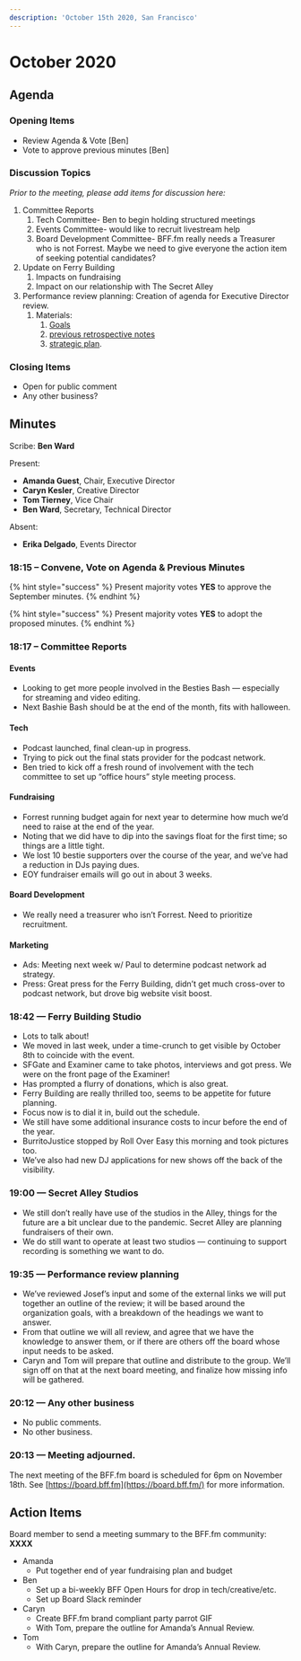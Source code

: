 ```yaml
---
description: 'October 15th 2020, San Francisco'
---
```


# October 2020

## Agenda

### Opening Items

* Review Agenda & Vote \[Ben\]
* Vote to approve previous minutes \[Ben\]

### Discussion Topics

_Prior to the meeting, please add items for discussion here:_

1. Committee Reports
   1. Tech Committee- Ben to begin holding structured meetings
   2. Events Committee- would like to recruit livestream help
   3. Board Development Committee- BFF.fm really needs a Treasurer who is not Forrest. Maybe we need to give everyone the action item of seeking potential candidates?
2. Update on Ferry Building
   1. Impacts on fundraising
   2. Impact on our relationship with The Secret Alley
3. Performance review planning: Creation of agenda for Executive Director review.
   1. Materials:
      1. [Goals](https://docs.google.com/document/d/1m8oSEyf3_80ysEL90ZqNysgmXGs5RfX7iTqEaRx-oI4/edit)
      2. [previous retrospective notes](https://board.bff.fm/minutes/meetings/2020-03#19-32-performance-review-process)
      3. [strategic plan](https://app.gitbook.com/@bffdotfm/s/handbook/strategic-plan).

### Closing Items

* Open for public comment
* Any other business?

## Minutes

Scribe: **Ben Ward**

Present:

* **Amanda Guest**, Chair, Executive Director
* **Caryn Kesler**, Creative Director
* **Tom Tierney**, Vice Chair
* **Ben Ward**, Secretary, Technical Director

Absent:

* **Erika Delgado**, Events Director

### 18:15 – Convene, Vote on Agenda & Previous Minutes

{% hint style="success" %}
Present majority votes **YES** to approve the September minutes.
{% endhint %}

{% hint style="success" %}
Present majority votes **YES** to adopt the proposed minutes.
{% endhint %}

### 18:17 – Committee Reports

#### Events

* Looking to get more people involved in the Besties Bash — especially for streaming and video editing.
* Next Bashie Bash should be at the end of the month, fits with halloween.

#### Tech

* Podcast launched, final clean-up in progress.
* Trying to pick out the final stats provider for the podcast network.
* Ben tried to kick off a fresh round of involvement with the tech committee to set up “office hours” style meeting process.

#### Fundraising

* Forrest running budget again for next year to determine how much we’d need to raise at the end of the year.
* Noting that we did have to dip into the savings float for the first time; so things are a little tight.
* We lost 10 bestie supporters over the course of the year, and we’ve had a reduction in DJs paying dues.
* EOY fundraiser emails will go out in about 3 weeks.

#### Board Development

* We really need a treasurer who isn’t Forrest. Need to prioritize recruitment.

#### Marketing

* Ads: Meeting next week w/ Paul to determine podcast network ad strategy.
* Press: Great press for the Ferry Building, didn’t get much cross-over to podcast network, but drove big website visit boost.

### 18:42 — Ferry Building Studio

* Lots to talk about!
* We moved in last week, under a time-crunch to get visible by October 8th to coincide with the event.
* SFGate and Examiner came to take photos, interviews and got press. We were on the front page of the Examiner!
* Has prompted a flurry of donations, which is also great.
* Ferry Building are really thrilled too, seems to be appetite for future planning.
* Focus now is to dial it in, build out the schedule.
* We still have some additional insurance costs to incur before the end of the year.
* BurritoJustice stopped by Roll Over Easy this morning and took pictures too.
* We’ve also had new DJ applications for new shows off the back of the visibility.

### 19:00 — Secret Alley Studios

* We still don’t really have use of the studios in the Alley, things for the future are a bit unclear due to the pandemic. Secret Alley are planning fundraisers of their own.
* We do still want to operate at least two studios — continuing to support recording is something we want to do.

### 19:35 — Performance review planning

* We’ve reviewed Josef’s input and some of the external links we will put together an outline of the review; it will be based around the organization goals, with a breakdown of the headings we want to answer.
* From that outline we will all review, and agree that we have the knowledge to answer them, or if there are others off the board whose input needs to be asked.
* Caryn and Tom will prepare that outline and distribute to the group. We’ll sign off on that at the next board meeting, and finalize how missing info will be gathered.

### 20:12 — Any other business

* No public comments.
* No other business.

### 20:13 — Meeting adjourned.

The next meeting of the BFF.fm board is scheduled for 6pm on November 18th. See [https://board.bff.fm](https://board.bff.fm/) for more information.

## Action Items

Board member to send a meeting summary to the BFF.fm community: **XXXX**

* Amanda
  * Put together end of year fundraising plan and budget
* Ben
  * Set up a bi-weekly BFF Open Hours for drop in tech/creative/etc.
  * Set up Board Slack reminder
* Caryn
  * Create BFF.fm brand compliant party parrot GIF
  * With Tom, prepare the outline for Amanda’s Annual Review.
* Tom
  * With Caryn, prepare the outline for Amanda’s Annual Review.

